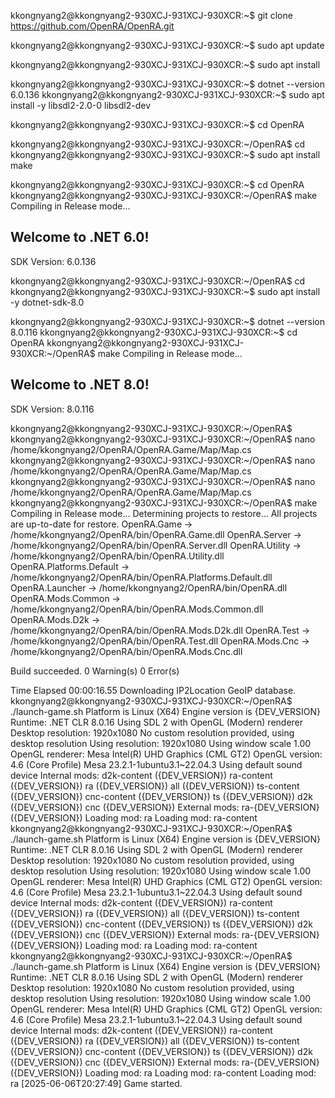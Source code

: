 kkongnyang2@kkongnyang2-930XCJ-931XCJ-930XCR:~$ git clone https://github.com/OpenRA/OpenRA.git

kkongnyang2@kkongnyang2-930XCJ-931XCJ-930XCR:~$ sudo apt update

kkongnyang2@kkongnyang2-930XCJ-931XCJ-930XCR:~$ sudo apt install 


kkongnyang2@kkongnyang2-930XCJ-931XCJ-930XCR:~$ dotnet --version
6.0.136
kkongnyang2@kkongnyang2-930XCJ-931XCJ-930XCR:~$ sudo apt install -y libsdl2-2.0-0 libsdl2-dev

kkongnyang2@kkongnyang2-930XCJ-931XCJ-930XCR:~$ cd OpenRA

kkongnyang2@kkongnyang2-930XCJ-931XCJ-930XCR:~/OpenRA$ cd
kkongnyang2@kkongnyang2-930XCJ-931XCJ-930XCR:~$ sudo apt install make

kkongnyang2@kkongnyang2-930XCJ-931XCJ-930XCR:~$ cd OpenRA
kkongnyang2@kkongnyang2-930XCJ-931XCJ-930XCR:~/OpenRA$ make
Compiling in Release mode...

Welcome to .NET 6.0!
---------------------
SDK Version: 6.0.136


kkongnyang2@kkongnyang2-930XCJ-931XCJ-930XCR:~/OpenRA$ cd
kkongnyang2@kkongnyang2-930XCJ-931XCJ-930XCR:~$ sudo apt install -y dotnet-sdk-8.0

kkongnyang2@kkongnyang2-930XCJ-931XCJ-930XCR:~$ dotnet --version
8.0.116
kkongnyang2@kkongnyang2-930XCJ-931XCJ-930XCR:~$ cd OpenRA
kkongnyang2@kkongnyang2-930XCJ-931XCJ-930XCR:~/OpenRA$ make
Compiling in Release mode...

Welcome to .NET 8.0!
---------------------
SDK Version: 8.0.116


kkongnyang2@kkongnyang2-930XCJ-931XCJ-930XCR:~/OpenRA$ 
kkongnyang2@kkongnyang2-930XCJ-931XCJ-930XCR:~/OpenRA$ nano /home/kkongnyang2/OpenRA/OpenRA.Game/Map/Map.cs
kkongnyang2@kkongnyang2-930XCJ-931XCJ-930XCR:~/OpenRA$ nano /home/kkongnyang2/OpenRA/OpenRA.Game/Map/Map.cs
kkongnyang2@kkongnyang2-930XCJ-931XCJ-930XCR:~/OpenRA$ nano /home/kkongnyang2/OpenRA/OpenRA.Game/Map/Map.cs
kkongnyang2@kkongnyang2-930XCJ-931XCJ-930XCR:~/OpenRA$ make
Compiling in Release mode...
  Determining projects to restore...
  All projects are up-to-date for restore.
  OpenRA.Game -> /home/kkongnyang2/OpenRA/bin/OpenRA.Game.dll
  OpenRA.Server -> /home/kkongnyang2/OpenRA/bin/OpenRA.Server.dll
  OpenRA.Utility -> /home/kkongnyang2/OpenRA/bin/OpenRA.Utility.dll
  OpenRA.Platforms.Default -> /home/kkongnyang2/OpenRA/bin/OpenRA.Platforms.Default.dll
  OpenRA.Launcher -> /home/kkongnyang2/OpenRA/bin/OpenRA.dll
  OpenRA.Mods.Common -> /home/kkongnyang2/OpenRA/bin/OpenRA.Mods.Common.dll
  OpenRA.Mods.D2k -> /home/kkongnyang2/OpenRA/bin/OpenRA.Mods.D2k.dll
  OpenRA.Test -> /home/kkongnyang2/OpenRA/bin/OpenRA.Test.dll
  OpenRA.Mods.Cnc -> /home/kkongnyang2/OpenRA/bin/OpenRA.Mods.Cnc.dll

Build succeeded.
    0 Warning(s)
    0 Error(s)

Time Elapsed 00:00:16.55
Downloading IP2Location GeoIP database.
kkongnyang2@kkongnyang2-930XCJ-931XCJ-930XCR:~/OpenRA$ ./launch-game.sh
Platform is Linux (X64)
Engine version is {DEV_VERSION}
Runtime: .NET CLR 8.0.16
Using SDL 2 with OpenGL (Modern) renderer
Desktop resolution: 1920x1080
No custom resolution provided, using desktop resolution
Using resolution: 1920x1080
Using window scale 1.00
OpenGL renderer: Mesa Intel(R) UHD Graphics (CML GT2)
OpenGL version: 4.6 (Core Profile) Mesa 23.2.1-1ubuntu3.1~22.04.3
Using default sound device
Internal mods:
	d2k-content ({DEV_VERSION})
	ra-content ({DEV_VERSION})
	ra ({DEV_VERSION})
	all ({DEV_VERSION})
	ts-content ({DEV_VERSION})
	cnc-content ({DEV_VERSION})
	ts ({DEV_VERSION})
	d2k ({DEV_VERSION})
	cnc ({DEV_VERSION})
External mods:
	ra-{DEV_VERSION} ({DEV_VERSION})
Loading mod: ra
Loading mod: ra-content
kkongnyang2@kkongnyang2-930XCJ-931XCJ-930XCR:~/OpenRA$ ./launch-game.sh
Platform is Linux (X64)
Engine version is {DEV_VERSION}
Runtime: .NET CLR 8.0.16
Using SDL 2 with OpenGL (Modern) renderer
Desktop resolution: 1920x1080
No custom resolution provided, using desktop resolution
Using resolution: 1920x1080
Using window scale 1.00
OpenGL renderer: Mesa Intel(R) UHD Graphics (CML GT2)
OpenGL version: 4.6 (Core Profile) Mesa 23.2.1-1ubuntu3.1~22.04.3
Using default sound device
Internal mods:
	d2k-content ({DEV_VERSION})
	ra-content ({DEV_VERSION})
	ra ({DEV_VERSION})
	all ({DEV_VERSION})
	ts-content ({DEV_VERSION})
	cnc-content ({DEV_VERSION})
	ts ({DEV_VERSION})
	d2k ({DEV_VERSION})
	cnc ({DEV_VERSION})
External mods:
	ra-{DEV_VERSION} ({DEV_VERSION})
Loading mod: ra
Loading mod: ra-content
kkongnyang2@kkongnyang2-930XCJ-931XCJ-930XCR:~/OpenRA$ ./launch-game.sh
Platform is Linux (X64)
Engine version is {DEV_VERSION}
Runtime: .NET CLR 8.0.16
Using SDL 2 with OpenGL (Modern) renderer
Desktop resolution: 1920x1080
No custom resolution provided, using desktop resolution
Using resolution: 1920x1080
Using window scale 1.00
OpenGL renderer: Mesa Intel(R) UHD Graphics (CML GT2)
OpenGL version: 4.6 (Core Profile) Mesa 23.2.1-1ubuntu3.1~22.04.3
Using default sound device
Internal mods:
	d2k-content ({DEV_VERSION})
	ra-content ({DEV_VERSION})
	ra ({DEV_VERSION})
	all ({DEV_VERSION})
	ts-content ({DEV_VERSION})
	cnc-content ({DEV_VERSION})
	ts ({DEV_VERSION})
	d2k ({DEV_VERSION})
	cnc ({DEV_VERSION})
External mods:
	ra-{DEV_VERSION} ({DEV_VERSION})
Loading mod: ra
Loading mod: ra-content
Loading mod: ra
[2025-06-06T20:27:49] Game started.
